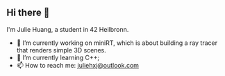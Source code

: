 ## Hi there 👋

<!--
**JulieHXJ/JulieHXJ** is a ✨ _special_ ✨ repository because its `README.md` (this file) appears on your GitHub profile.

Here are some ideas to get you started:

- 🔭 I’m currently working on ...
- 🌱 I’m currently learning ...
- 👯 I’m looking to collaborate on ...
- 🤔 I’m looking for help with ...
- 💬 Ask me about ...
- 📫 How to reach me: ...
- 😄 Pronouns: ...
- ⚡ Fun fact: ...
-->


I'm Julie Huang, a student in 42 Heilbronn.

- 🔭 I’m currently working on miniRT, which is about building a ray tracer that renders simple 3D scenes.
- 🌱 I’m currently learning C++;
- 📫 How to reach me: juliehxj@outlook.com
